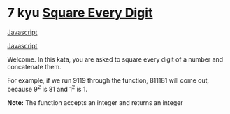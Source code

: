 # 7 kyu [Square Every Digit](https://www.codewars.com/kata/546e2562b03326a88e000020)

<!-- START LANGUAGE_LINKS -->

[Javascript](./javascript.js)

[Javascript](./javascript1.js)

<!-- END LANGUAGE_LINKS -->

Welcome. In this kata, you are asked to square every digit of a number and concatenate them.

For example, if we run 9119 through the function, 811181 will come out, because 9<sup>2</sup> is 81 and 1<sup>2</sup> is 1.

**Note:** The function accepts an integer and returns an integer
